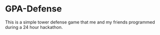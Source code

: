 # GPA-Defense

This is a simple tower defense game that me and my friends programmed during a 24 hour hackathon.

